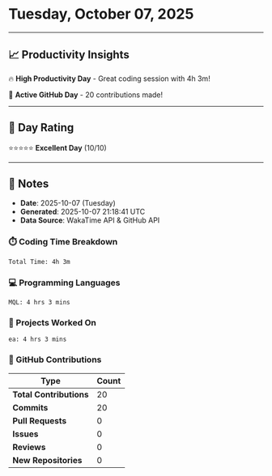 # Tuesday, October 07, 2025

---

## 📈 Productivity Insights

🔥 **High Productivity Day** - Great coding session with 4h 3m!

🚀 **Active GitHub Day** - 20 contributions made!

---

## 🎯 Day Rating

⭐⭐⭐⭐⭐ **Excellent Day** (10/10)

---

## 📝 Notes

- **Date**: 2025-10-07 (Tuesday)
- **Generated**: 2025-10-07 21:18:41 UTC
- **Data Source**: WakaTime API & GitHub API


### ⏱️ Coding Time Breakdown

```
Total Time: 4h 3m
```

### 💻 Programming Languages

```
MQL: 4 hrs 3 mins
```

### 📂 Projects Worked On

```
ea: 4 hrs 3 mins

```


### 🐙 GitHub Contributions

| Type | Count |
|------|-------|
| **Total Contributions** | 20 |
| **Commits** | 20 |
| **Pull Requests** | 0 |
| **Issues** | 0 |
| **Reviews** | 0 |
| **New Repositories** | 0 |

